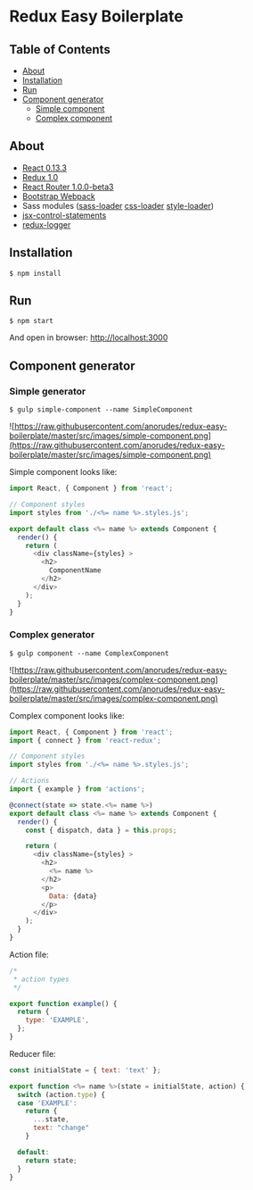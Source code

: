 Redux Easy Boilerplate
=========================

## Table of Contents

- [About](#about)
- [Installation](#installation)
- [Run](#run)
- [Component generator](#component-generator)
  - [Simple component](#simple-generator)
  - [Complex component](#complex-generator)

## About
- [React 0.13.3](https://github.com/facebook/react)
- [Redux 1.0](https://github.com/gaearon/redux)
- [React Router 1.0.0-beta3](https://github.com/rackt/react-router)
- [Bootstrap Webpack](https://github.com/bline/bootstrap-webpack)
- Sass modules ([sass-loader](https://github.com/jtangelder/sass-loader) [css-loader](https://github.com/webpack/css-loader) [style-loader](https://github.com/webpack/style-loader))
- [jsx-control-statements](https://github.com/valtech-au/jsx-control-statements)
- [redux-logger](https://github.com/fcomb/redux-logger)

## Installation
```
$ npm install
```

## Run
```
$ npm start
```

And open in browser: [http://localhost:3000](http://localhost:3000)

## Component generator

### Simple generator

```
$ gulp simple-component --name SimpleComponent
```

![https://raw.githubusercontent.com/anorudes/redux-easy-boilerplate/master/src/images/simple-component.png](https://raw.githubusercontent.com/anorudes/redux-easy-boilerplate/master/src/images/simple-component.png)

Simple component looks like:

```js
import React, { Component } from 'react';

// Component styles
import styles from './<%= name %>.styles.js';

export default class <%= name %> extends Component {
  render() {
    return (
      <div className={styles} >
        <h2>
          ComponentName
        </h2>
      </div>
    );
  }
}
```

### Complex generator
```
$ gulp component --name ComplexComponent
```

![https://raw.githubusercontent.com/anorudes/redux-easy-boilerplate/master/src/images/complex-component.png](https://raw.githubusercontent.com/anorudes/redux-easy-boilerplate/master/src/images/complex-component.png)

Complex component looks like:

```js
import React, { Component } from 'react';
import { connect } from 'react-redux';

// Component styles
import styles from './<%= name %>.styles.js';

// Actions
import { example } from 'actions';

@connect(state => state.<%= name %>)
export default class <%= name %> extends Component {
  render() {
    const { dispatch, data } = this.props;

    return (
      <div className={styles} >
        <h2>
          <%= name %>
        </h2>
        <p>
          Data: {data}
        </p>
      </div>
    );
  }
}

```

Action file:

```js
/*
 * action types
 */

export function example() {
  return {
    type: 'EXAMPLE',
  };
}
```

Reducer file:

```js
const initialState = { text: 'text' };

export function <%= name %>(state = initialState, action) {
  switch (action.type) {
  case 'EXAMPLE':
    return {
      ...state,
      text: "change"
    }

  default:
    return state;
  }
}
```
